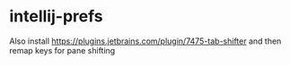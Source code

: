 # intellij-prefs


Also install https://plugins.jetbrains.com/plugin/7475-tab-shifter and then remap keys for pane shifting
